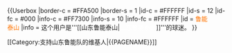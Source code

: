 {{Userbox
  |border-c = #FFA500
  |border-s = 1
  |id-c     = #FFFFFF
  |id-s     = 12
  |id-fc    = #000
  |info-c   = #FF7300
  |info-s   = 10
  |info-fc  = #FFFFFF
  |id       = <span style="color:#FF7300;">鲁能<br>泰山</span>
  |info     = 这个用户是'''[[山东鲁能泰山|<span style="color:#FFFFFF;">山东鲁能泰山</span>]]'''的球迷。
}}

[[Category:支持山东鲁能队的维基人|{{PAGENAME}}]]